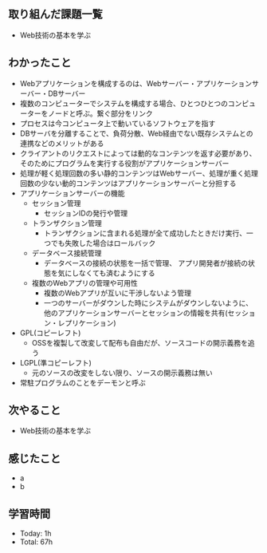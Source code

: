 ## 取り組んだ課題一覧
- Web技術の基本を学ぶ
## わかったこと
- Webアプリケーションを構成するのは、Webサーバー・アプリケーションサーバー・DBサーバー
- 複数のコンピューターでシステムを構成する場合、ひとつひとつのコンピューターをノードと呼ぶ。繋ぐ部分をリンク
- プロセスは今コンピュータ上で動いているソフトウェアを指す
- DBサーバを分離することで、負荷分散、Web経由でない既存システムとの連携などのメリットがある
- クライアントのリクエストによっては動的なコンテンツを返す必要があり、そのためにプログラムを実行する役割がアプリケーションサーバー
- 処理が軽く処理回数の多い静的コンテンツはWebサーバー、処理が重く処理回数の少ない動的コンテンツはアプリケーションサーバーと分担する
- アプリケーションサーバーの機能
  - セッション管理
    - セッションIDの発行や管理 
  - トランザクション管理
    - トランザクションに含まれる処理が全て成功したときだけ実行、一つでも失敗した場合はロールバック
  - データベース接続管理
    - データベースの接続の状態を一括で管理、 アプリ開発者が接続の状態を気にしなくても済むようにする
  - 複数のWebアプリの管理や可用性
    - 複数のWebアプリが互いに干渉しないよう管理
    - 一つのサーバーがダウンした時にシステムがダウンしないように、他のアプリケーションサーバーとセッションの情報を共有(セッション・レプリケーション)
- GPL(コピーレフト)
  - OSSを複製して改変して配布も自由だが、ソースコードの開示義務を追う
- LGPL(準コピーレフト)
  - 元のソースの改変をしない限り、ソースの開示義務は無い
- 常駐プログラムのことをデーモンと呼ぶ
## 次やること
- Web技術の基本を学ぶ
## 感じたこと
- a
- b
## 学習時間
- Today: 1h
- Total: 67h
